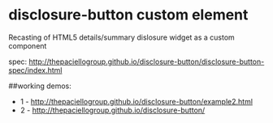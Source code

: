 disclosure-button custom element
================================

Recasting of HTML5 details/summary dislosure widget as a custom component

spec: http://thepaciellogroup.github.io/disclosure-button/disclosure-button-spec/index.html

##working demos: 
* 1 - http://thepaciellogroup.github.io/disclosure-button/example2.html 
* 2 - http://thepaciellogroup.github.io/disclosure-button/


